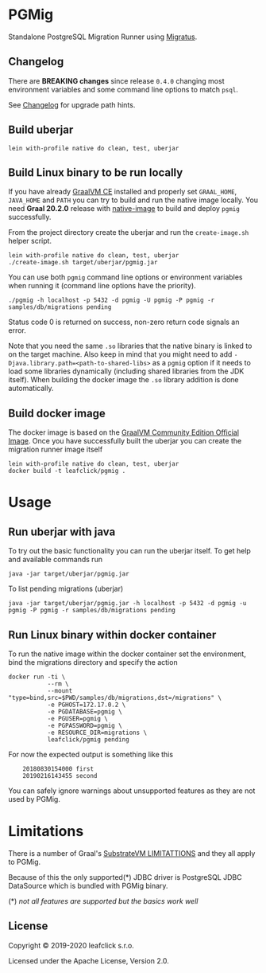 # PGMig

Standalone PostgreSQL Migration Runner using [Migratus](https://github.com/yogthos/migratus).

## Changelog

There are **BREAKING changes** since release `0.4.0` changing most environment variables and some command line options
to match `psql`.

See [Changelog](CHANGELOG.md) for upgrade path hints.

## Build uberjar

    lein with-profile native do clean, test, uberjar

## Build Linux binary to be run locally

If you have already [GraalVM CE](https://github.com/graalvm/graalvm-ce-builds/releases) installed and properly set `GRAAL_HOME`, `JAVA_HOME` and `PATH` you can try to build and run the native image locally. You need **Graal 20.2.0** release with [native-image](https://www.graalvm.org/docs/reference-manual/native-image/) to build and deploy `pgmig` successfully.

From the project directory create the uberjar and run the `create-image.sh` helper script.

    lein with-profile native do clean, test, uberjar
    ./create-image.sh target/uberjar/pgmig.jar

You can use both `pgmig` command line options or environment variables when running it (command line options have the priority).

    ./pgmig -h localhost -p 5432 -d pgmig -U pgmig -P pgmig -r samples/db/migrations pending

Status code 0 is returned on success, non-zero return code signals an error.

Note that you need the same `.so` libraries that the native binary is linked to
on the target machine. Also keep in mind that you might need to add
`-Djava.library.path=<path-to-shared-libs>` as a `pgmig` option if it needs to load some
libraries dynamically (including shared libraries from the JDK itself).
When building the docker image the `.so` library addition is done automatically.

## Build docker image

The docker image is based on the [GraalVM Community Edition Official Image](https://hub.docker.com/r/oracle/graalvm-ce/tags).  Once you have successfully built the uberjar you can create the migration runner image itself

    lein with-profile native do clean, test, uberjar
    docker build -t leafclick/pgmig .

# Usage

## Run uberjar with java 

To try out the basic functionality you can run the uberjar itself. To get help and available commands run

    java -jar target/uberjar/pgmig.jar 

To list pending migrations (uberjar)

    java -jar target/uberjar/pgmig.jar -h localhost -p 5432 -d pgmig -u pgmig -P pgmig -r samples/db/migrations pending

## Run Linux binary within docker container

To run the native image within the docker container set the environment, bind the migrations directory and specify the action

    docker run -ti \
               --rm \
               --mount "type=bind,src=$PWD/samples/db/migrations,dst=/migrations" \
               -e PGHOST=172.17.0.2 \
               -e PGDATABASE=pgmig \
               -e PGUSER=pgmig \
               -e PGPASSWORD=pgmig \
               -e RESOURCE_DIR=migrations \
               leafclick/pgmig pending
               
For now the expected output is something like this

        20180830154000 first
        20190216143455 second

You can safely ignore warnings about unsupported features as they are not used by PGMig.

# Limitations

There is a number of Graal's [SubstrateVM LIMITATTIONS](https://github.com/oracle/graal/blob/master/substratevm/LIMITATIONS.md)
and they all apply to PGMig.

Because of this the only supported(*) JDBC driver is PostgreSQL JDBC DataSource which is bundled with PGMig binary.

(*) *not all features are supported but the basics work well*
               
## License

Copyright © 2019-2020 leafclick s.r.o.

Licensed under the Apache License, Version 2.0.
